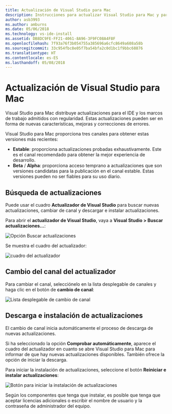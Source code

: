 ```yaml
---
title: Actualización de Visual Studio para Mac
description: Instrucciones para actualizar Visual Studio para Mac y para acceder a versiones preliminares.
author: asb3993
ms.author: amburns
ms.date: 05/06/2018
ms.technology: vs-ide-install
ms.assetid: DB8DC9FE-FF21-4061-8A96-3F9FC08A4F8F
ms.openlocfilehash: 7f93a76f3b054755a385696a6cfc8649a608a58b
ms.sourcegitcommit: 33c954fbc8e05f7ba54bfa2c0d1bc1f9bbc68876
ms.translationtype: HT
ms.contentlocale: es-ES
ms.lasthandoff: 05/08/2018
---
```

# <a name="updating-visual-studio-for-mac"></a>Actualización de Visual Studio para Mac

Visual Studio para Mac distribuye actualizaciones para el IDE y los marcos de trabajo admitidos con regularidad. Estas actualizaciones pueden ser en forma de nuevas características, mejoras y correcciones de errores.

Visual Studio para Mac proporciona tres canales para obtener estas versiones más recientes:

* **Estable**: proporciona actualizaciones probadas exhaustivamente. Este es el canal recomendado para obtener la mejor experiencia de desarrollo.
* **Beta** / **Alpha**: proporciona acceso temprano a actualizaciones que son versiones candidatas para la publicación en el canal estable. Estas versiones pueden no ser fiables para su uso diario.

## <a name="checking-for-updates"></a>Búsqueda de actualizaciones

Puede usar el cuadro **Actualizador de Visual Studio** para buscar nuevas actualizaciones, cambiar de canal y descargar e instalar actualizaciones.

Para abrir el **actualizador de Visual Studio**, vaya a **Visual Studio > Buscar actualizaciones...**:

![Opción Buscar actualizaciones](media/update-image1.png)

Se muestra el cuadro del actualizador:

![cuadro del actualizador](media/update-image2.png)

## <a name="changing-the-updater-channel"></a>Cambio del canal del actualizador

Para cambiar el canal, selecciónelo en la lista desplegable de canales y haga clic en el botón de **cambio de canal**:

![Lista desplegable de cambio de canal](media/update-image3.png)

## <a name="downloading-and-installing-updates"></a>Descarga e instalación de actualizaciones

El cambio de canal inicia automáticamente el proceso de descarga de nuevas actualizaciones.

Si ha seleccionado la opción **Comprobar automáticamente**, aparece el cuadro del actualizador en cuanto se abre Visual Studio para Mac para informar de que hay nuevas actualizaciones disponibles. También ofrece la opción de iniciar la descarga.

Para iniciar la instalación de actualizaciones, seleccione el botón **Reiniciar e instalar actualizaciones**:

![Botón para iniciar la instalación de actualizaciones](media/update-image4.png)

Según los componentes que tenga que instalar, es posible que tenga que aceptar licencias adicionales o escribir el nombre de usuario y la contraseña de administrador del equipo.
